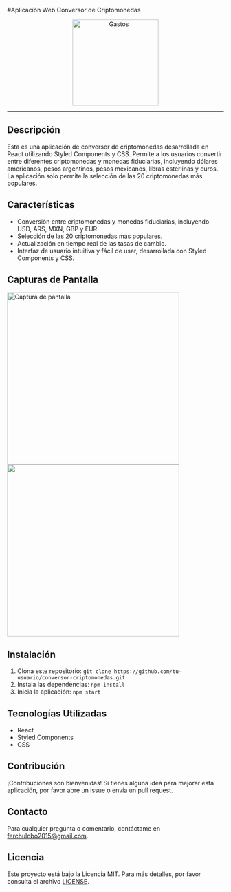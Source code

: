 #Aplicación Web Conversor de Criptomonedas

<p align="center">
  <img src="https://res.cloudinary.com/dpvzlh1zv/image/upload/v1713529119/Aplicacion%20Conversor%20de%20Criptomonedas/zrl5g5wiisd6ncpg8zpi.png" alt="Gastos" width="200"/>
</p>

---

## Descripción

Esta es una aplicación de conversor de criptomonedas desarrollada en React utilizando Styled Components y CSS. Permite a los usuarios convertir entre diferentes criptomonedas y monedas fiduciarias, incluyendo dólares americanos, pesos argentinos, pesos mexicanos, libras esterlinas y euros. La aplicación solo permite la selección de las 20 criptomonedas más populares.

## Características

- Conversión entre criptomonedas y monedas fiduciarias, incluyendo USD, ARS, MXN, GBP y EUR.
- Selección de las 20 criptomonedas más populares.
- Actualización en tiempo real de las tasas de cambio.
- Interfaz de usuario intuitiva y fácil de usar, desarrollada con Styled Components y CSS.

## Capturas de Pantalla

<div style="display: inline-block; margin: 0 auto;">
  <img src="https://res.cloudinary.com/dpvzlh1zv/image/upload/v1713529118/Aplicacion%20Conversor%20de%20Criptomonedas/ujppyc98jacd0gmcdy0p.png" alt="Captura de pantalla" width="400"/>
  <img src="https://res.cloudinary.com/dpvzlh1zv/image/upload/v1713529119/Aplicacion%20Conversor%20de%20Criptomonedas/zrl5g5wiisd6ncpg8zpi.png" width="400"/>
</div>

## Instalación

1. Clona este repositorio: `git clone https://github.com/tu-usuario/conversor-criptomonedas.git`
2. Instala las dependencias: `npm install`
3. Inicia la aplicación: `npm start`

## Tecnologías Utilizadas

- React
- Styled Components
- CSS

## Contribución

¡Contribuciones son bienvenidas! Si tienes alguna idea para mejorar esta aplicación, por favor abre un issue o envía un pull request.

## Contacto

Para cualquier pregunta o comentario, contáctame en <a href="mailto:ferchulobo2015@gmail.com" target="_blank" rel="noopener noreferrer">ferchulobo2015@gmail.com</a>.

## Licencia

Este proyecto está bajo la Licencia MIT. Para más detalles, por favor consulta el archivo [LICENSE](LICENSE).
